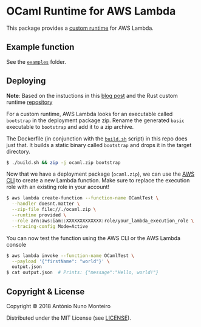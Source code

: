 # OCaml Runtime for AWS Lambda

This package provides a [custom
runtime](https://docs.aws.amazon.com/lambda/latest/dg/runtimes-custom.html) for
AWS Lambda.

## Example function

See the [`examples`](./examples) folder.

## Deploying

**Note**: Based on the instuctions in this [blog
post](https://aws.amazon.com/blogs/opensource/rust-runtime-for-aws-lambda/) and
the Rust custom runtime
[repository](https://github.com/awslabs/aws-lambda-rust-runtime)

For a custom runtime, AWS Lambda looks for an executable called `bootstrap` in
the deployment package zip. Rename the generated `basic` executable to
`bootstrap` and add it to a zip archive.

The Dockerfile (in conjunction with the [`build.sh`](./build.sh) script) in this
repo does just that. It builds a static binary called `bootstrap` and drops it
in the target directory.

```bash
$ ./build.sh && zip -j ocaml.zip bootstrap
```

Now that we have a deployment package (`ocaml.zip`), we can use the [AWS
CLI](https://aws.amazon.com/cli/) to create a new Lambda function. Make sure to
replace the execution role with an existing role in your account!

```bash
$ aws lambda create-function --function-name OCamlTest \
  --handler doesnt.matter \
  --zip-file file://./ocaml.zip \
  --runtime provided \
  --role arn:aws:iam::XXXXXXXXXXXXX:role/your_lambda_execution_role \
  --tracing-config Mode=Active
```

You can now test the function using the AWS CLI or the AWS Lambda console

```bash
$ aws lambda invoke --function-name OCamlTest \
  --payload '{"firstName": "world"}' \
  output.json
$ cat output.json  # Prints: {"message":"Hello, world!"}
```

## Copyright & License

Copyright © 2018 António Nuno Monteiro

Distributed under the MIT License (see [LICENSE](./LICENSE)).